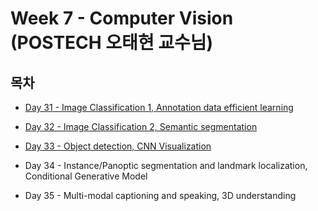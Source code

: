 # Week 7 - Computer Vision (POSTECH 오태현 교수님)

## 목차

* [Day 31 - Image Classification 1, Annotation data efficient learning](./Day31.md)

* [Day 32 - Image Classification 2, Semantic segmentation](./Day32.md)

* [Day 33 - Object detection, CNN Visualization](./Day33.md)

* Day 34 - Instance/Panoptic segmentation and landmark localization, Conditional Generative Model

* Day 35 - Multi-modal captioning and speaking, 3D understanding
